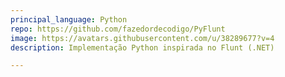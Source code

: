 ```yaml
---
principal_language: Python
repo: https://github.com/fazedordecodigo/PyFlunt
image: https://avatars.githubusercontent.com/u/38289677?v=4
description: Implementação Python inspirada no Flunt (.NET)

---
```

